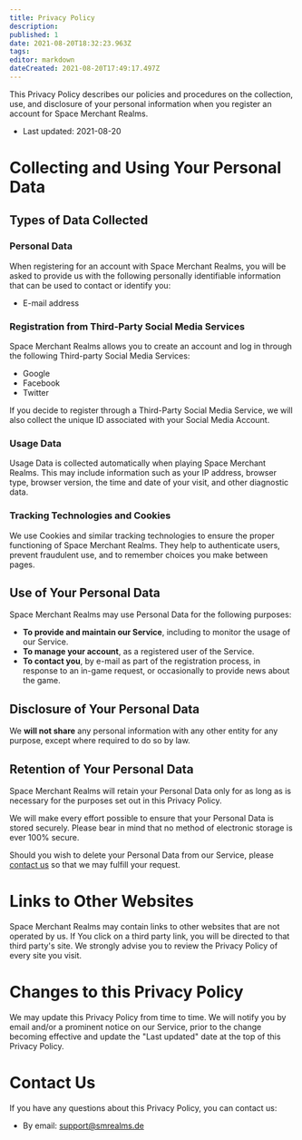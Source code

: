 ```yaml
---
title: Privacy Policy
description: 
published: 1
date: 2021-08-20T18:32:23.963Z
tags: 
editor: markdown
dateCreated: 2021-08-20T17:49:17.497Z
---
```


This Privacy Policy describes our policies and procedures on the collection, use, and disclosure of your personal information when you register an account for Space Merchant Realms.

* Last updated: 2021-08-20

# Collecting and Using Your Personal Data
## Types of Data Collected
### Personal Data
When registering for an account with Space Merchant Realms, you will be asked to provide us with the following personally identifiable information that can be used to contact or identify you:
* E-mail address

### Registration from Third-Party Social Media Services
Space Merchant Realms allows you to create an account and log in through the following Third-party Social Media Services:
* Google
* Facebook
* Twitter

If you decide to register through a Third-Party Social Media Service, we will also collect the unique ID associated with your Social Media Account.

### Usage Data
Usage Data is collected automatically when playing Space Merchant Realms. This may include information such as your IP address, browser type, browser version, the time and date of your visit, and other diagnostic data.

### Tracking Technologies and Cookies
We use Cookies and similar tracking technologies to ensure the proper functioning of Space Merchant Realms. They help to authenticate users, prevent fraudulent use, and to remember choices you make between pages.

## Use of Your Personal Data
Space Merchant Realms may use Personal Data for the following purposes:
* **To provide and maintain our Service**, including to monitor the usage of our Service.
* **To manage your account**, as a registered user of the Service.
* **To contact you**, by e-mail as part of the registration process, in response to an in-game request, or occasionally to provide news about the game.

## Disclosure of Your Personal Data
We **will not share** any personal information with any other entity for any purpose, except where required to do so by law.

## Retention of Your Personal Data
Space Merchant Realms will retain your Personal Data only for as long as is necessary for the purposes set out in this Privacy Policy.

We will make every effort possible to ensure that your Personal Data is stored securely. Please bear in mind that no method of electronic storage is ever 100% secure.

Should you wish to delete your Personal Data from our Service, please [contact us](#contact-us) so that we may fulfill your request.

# Links to Other Websites
Space Merchant Realms may contain links to other websites that are not operated by us. If You click on a third party link, you will be directed to that third party's site. We strongly advise you to review the Privacy Policy of every site you visit.

# Changes to this Privacy Policy
We may update this Privacy Policy from time to time. We will notify you by email and/or a prominent notice on our Service, prior to the change becoming effective and update the "Last updated" date at the top of this Privacy Policy.

# Contact Us
If you have any questions about this Privacy Policy, you can contact us:
* By email: support@smrealms.de